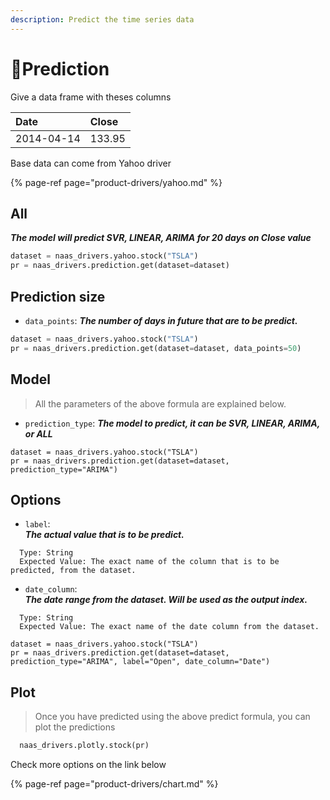 ```yaml
---
description: Predict the time series data
---
```


# 🔮Prediction

Give a data frame with theses columns

| Date | Close |
| :--- | :--- |
| 2014-04-14 | 133.95 |

Base data can come from Yahoo driver

{% page-ref page="product-drivers/yahoo.md" %}

## All

_**The model will predict SVR, LINEAR, ARIMA for 20 days on Close value**_

```python
dataset = naas_drivers.yahoo.stock("TSLA")
pr = naas_drivers.prediction.get(dataset=dataset)
```

## Prediction size

* `data_points`:  _**The number of days in future that are to be predict.**_

```python
dataset = naas_drivers.yahoo.stock("TSLA")
pr = naas_drivers.prediction.get(dataset=dataset, data_points=50)
```

## Model

> All the parameters of the above formula are explained below.

*  `prediction_type`:  _**The model to predict, it can be SVR, LINEAR, ARIMA, or ALL**_

```text
dataset = naas_drivers.yahoo.stock("TSLA")
pr = naas_drivers.prediction.get(dataset=dataset, prediction_type="ARIMA")
```

## Options

*  `label`:  
   _**The actual value that is to be predict.**_ 

  ```text
    Type: String
    Expected Value: The exact name of the column that is to be predicted, from the dataset.
  ```

*  `date_column`:  
   _**The date range from the dataset. Will be used as the output index.**_  


  ```text
    Type: String
    Expected Value: The exact name of the date column from the dataset.
  ```

```text
dataset = naas_drivers.yahoo.stock("TSLA")
pr = naas_drivers.prediction.get(dataset=dataset, prediction_type="ARIMA", label="Open", date_column="Date")
```

## Plot

> Once you have predicted using the above predict formula, you can plot the predictions

```python
  naas_drivers.plotly.stock(pr)
```

Check more options on the link below

{% page-ref page="product-drivers/chart.md" %}

